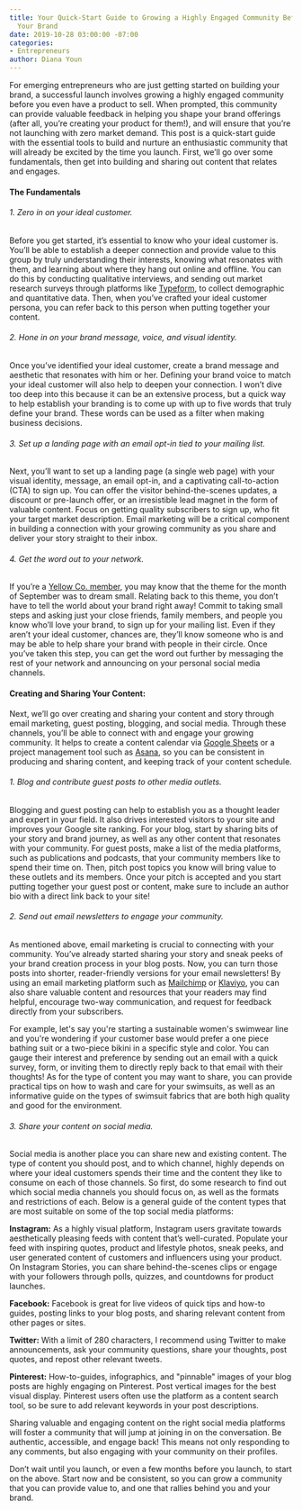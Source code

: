 ```yaml
---
title: Your Quick-Start Guide to Growing a Highly Engaged Community Before You Launch
  Your Brand
date: 2019-10-28 03:00:00 -07:00
categories:
- Entrepreneurs
author: Diana Youn
---
```


For emerging entrepreneurs who are just getting started on building your brand, a successful launch involves growing a highly engaged community before you even have a product to sell. When prompted, this community can provide valuable feedback in helping you shape your brand offerings (after all, you’re creating your product for them!), and will ensure that you’re not launching with zero market demand. This post is a quick-start guide with the essential tools to build and nurture an enthusiastic community that will already be excited by the time you launch. First, we’ll go over some fundamentals, then get into building and sharing out content that relates and engages.

#### The Fundamentals

###### 1. Zero in on your ideal customer.

Before you get started, it’s essential to know who your ideal customer is. You’ll be able to establish a deeper connection and provide value to this group by truly understanding their interests, knowing what resonates with them, and learning about where they hang out online and offline. You can do this by conducting qualitative interviews, and sending out market research surveys through platforms like [Typeform](https://www.typeform.com/), to collect demographic and quantitative data. Then, when you’ve crafted your ideal customer persona, you can refer back to this person when putting together your content.

###### 2. Hone in on your brand message, voice, and visual identity.

Once you’ve identified your ideal customer, create a brand message and aesthetic that resonates with him or her. Defining your brand voice to match your ideal customer will also help to deepen your connection. I won’t dive too deep into this because it can be an extensive process, but a quick way to help establish your branding is to come up with up to five words that truly define your brand. These words can be used as a filter when making business decisions.

###### 3. Set up a landing page with an email opt-in tied to your mailing list. 

Next, you’ll want to set up a landing page (a single web page) with your visual identity, message, an email opt-in, and a captivating call-to-action (CTA) to sign up. You can offer the visitor behind-the-scenes updates, a discount or pre-launch offer, or an irresistible lead magnet in the form of valuable content. Focus on getting quality subscribers to sign up, who fit your target market description. Email marketing will be a critical component in building a connection with your growing community as you share and deliver your story straight to their inbox.

###### 4. Get the word out to your network.

If you’re a [Yellow Co. member](https://yellowco.co/membership/), you may know that the theme for the month of September was to dream small. Relating back to this theme, you don’t have to tell the world about your brand right away! Commit to taking small steps and asking just your close friends, family members, and people you know who’ll love your brand, to sign up for your mailing list. Even if they aren’t your ideal customer, chances are, they’ll know someone who is and may be able to help share your brand with people in their circle. Once you’ve taken this step, you can get the word out further by messaging the rest of your network and announcing on your personal social media channels.

#### Creating and Sharing Your Content:

Next, we’ll go over creating and sharing your content and story through email marketing, guest posting, blogging, and social media. Through these channels, you’ll be able to connect with and engage your growing community. It helps to create a content calendar via [Google Sheets](https://www.google.com/sheets/about/) or a project management tool such as [Asana](https://asana.com/), so you can be consistent in producing and sharing content, and keeping track of your content schedule.

###### 1. Blog and contribute guest posts to other media outlets.

Blogging and guest posting can help to establish you as a thought leader and expert in your field. It also drives interested visitors to your site and improves your Google site ranking. For your blog, start by sharing bits of your story and brand journey, as well as any other content that resonates with your community. For guest posts, make a list of the media platforms, such as publications and podcasts, that your community members like to spend their time on. Then, pitch post topics you know will bring value to these outlets and its members. Once your pitch is accepted and you start putting together your guest post or content, make sure to include an author bio with a direct link back to your site!

###### 2. Send out email newsletters to engage your community.

As mentioned above, email marketing is crucial to connecting with your community. You’ve already started sharing your story and sneak peeks of your brand creation process in your blog posts. Now, you can turn those posts into shorter, reader-friendly versions for your email newsletters! By using an email marketing platform such as [Mailchimp](https://mailchimp.com/) or [Klaviyo](https://www.klaviyo.com/), you can also share valuable content and resources that your readers may find helpful, encourage two-way communication, and request for feedback directly from your subscribers. 

For example, let's say you're starting a sustainable women's swimwear line and you're wondering if your customer base would prefer a one piece bathing suit or a two-piece bikini in a specific style and color. You can gauge their interest and preference by sending out an email with a quick survey, form, or inviting them to directly reply back to that email with their thoughts! As for the type of content you may want to share, you can provide practical tips on how to wash and care for your swimsuits, as well as an informative guide on the types of swimsuit fabrics that are both high quality and good for the environment. 

###### 3. Share your content on social media.

Social media is another place you can share new and existing content. The type of content you should post, and to which channel, highly depends on where your ideal customers spends their time and the content they like to consume on each of those channels. So first, do some research to find out which social media channels you should focus on, as well as the formats and restrictions of each. Below is a general guide of the content types that are most suitable on some of the top social media platforms:

**Instagram:** As a highly visual platform, Instagram users gravitate towards aesthetically pleasing feeds with content that’s well-curated. Populate your feed with inspiring quotes, product and lifestyle photos, sneak peeks, and user generated content of customers and influencers using your product. On Instagram Stories, you can share behind-the-scenes clips or engage with your followers through polls, quizzes, and countdowns for product launches.

**Facebook:** Facebook is great for live videos of quick tips and how-to guides, posting links to your blog posts, and sharing relevant content from other pages or sites.

**Twitter:** With a limit of 280 characters, I recommend using Twitter to make announcements, ask your community questions, share your thoughts, post quotes, and repost other relevant tweets.

**Pinterest:** How-to-guides, infographics, and "pinnable" images of your blog posts are highly engaging on Pinterest. Post vertical images for the best visual display. Pinterest users often use the platform as a content search tool, so be sure to add relevant keywords in your post descriptions.

Sharing valuable and engaging content on the right social media platforms will foster a community that will jump at joining in on the conversation. Be authentic, accessible, and engage back! This means not only responding to any comments, but also engaging with your community on their profiles.

Don’t wait until you launch, or even a few months before you launch, to start on the above. Start now and be consistent, so you can grow a community that you can provide value to, and one that rallies behind you and your brand.